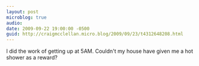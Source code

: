 ```yaml
---
layout: post
microblog: true
audio: 
date: 2009-09-22 19:00:00 -0500
guid: http://craigmcclellan.micro.blog/2009/09/23/t4312648208.html
---
```

I did the work of getting up at 5AM.  Couldn't my house have given me a hot shower as a reward?
